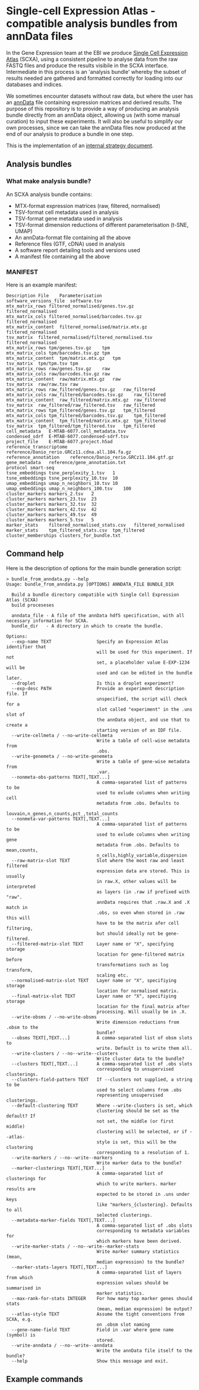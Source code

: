 # Single-cell Expression Atlas - compatible analysis bundles from annData files

In the Gene Expression team at the EBI we produce [Single Cell Expression Atlas](https://www.ebi.ac.uk/gxa/sc/home) (SCXA), using a consistent pipeline to analyse data from the raw FASTQ files and produce the results visibile in the SCXA interface. Intermediate in this process is an 'analysis bundle' whereby the subset of results needed are gathered and formatted correctly for loading into our databases and indices. 

We sometimes encounter datasets without raw data, but where the user has an [annData](https://anndata.readthedocs.io/en/latest/) file containing expression matrices and derived results. The purpose of this repository is to provide a way of producing an analysis bundle directly from an annData object, allowing us (with some manual curation) to input these experiments. It will also be useful to simplify our own processes, since we can take the annData files now produced at the end of our analysis to produce a bundle in one step.

This is the implementation of an [internal strategy document](https://docs.google.com/document/d/1sdy9iOHKXUz8dEv66v1Cu77626_w2KuJ2myapWIN5So/edit#heading=h.mdsu1vbn6spl).

## Analysis bundles

### What make analysis bundle?

An SCXA analysis bundle contains:

 - MTX-format expression matrices (raw, filtered, normalised)
 - TSV-format cell metadata used in analysis
 - TSV-format gene metadata used in analysis
 - TSV-format dimension reductions of different parameterisation (t-SNE, UMAP)
 - An annData-format file containing all the above
 - Reference files (GTF, cDNA) used in analysis
 - A software report detailing tools and versions used
 - A manifest file containing all the above

### MANIFEST

Here is an example manifest:

```
Description	File	Parameterisation
software_versions_file	software.tsv	
mtx_matrix_rows	filtered_normalised/genes.tsv.gz	filtered_normalised
mtx_matrix_cols	filtered_normalised/barcodes.tsv.gz	filtered_normalised
mtx_matrix_content	filtered_normalised/matrix.mtx.gz	filtered_normalised
tsv_matrix	filtered_normalised/filtered_normalised.tsv	filtered_normalised
mtx_matrix_rows	tpm/genes.tsv.gz	tpm
mtx_matrix_cols	tpm/barcodes.tsv.gz	tpm
mtx_matrix_content	tpm/matrix.mtx.gz	tpm
tsv_matrix	tpm/tpm.tsv	tpm
mtx_matrix_rows	raw/genes.tsv.gz	raw
mtx_matrix_cols	raw/barcodes.tsv.gz	raw
mtx_matrix_content	raw/matrix.mtx.gz	raw
tsv_matrix	raw/raw.tsv	raw
mtx_matrix_rows	raw_filtered/genes.tsv.gz	raw_filtered
mtx_matrix_cols	raw_filtered/barcodes.tsv.gz	raw_filtered
mtx_matrix_content	raw_filtered/matrix.mtx.gz	raw_filtered
tsv_matrix	raw_filtered/raw_filtered.tsv	raw_filtered
mtx_matrix_rows	tpm_filtered/genes.tsv.gz	tpm_filtered
mtx_matrix_cols	tpm_filtered/barcodes.tsv.gz	tpm_filtered
mtx_matrix_content	tpm_filtered/matrix.mtx.gz	tpm_filtered
tsv_matrix	tpm_filtered/tpm_filtered.tsv	tpm_filtered
cell_metadata	E-MTAB-6077.cell_metadata.tsv	
condensed_sdrf	E-MTAB-6077.condensed-sdrf.tsv	
project_file	E-MTAB-6077.project.h5ad	
reference_transcriptome	reference/Danio_rerio.GRCz11.cdna.all.104.fa.gz	
reference_annotation	reference/Danio_rerio.GRCz11.104.gtf.gz	
gene_metadata	reference/gene_annotation.txt	
protocol smart-seq
tsne_embeddings	tsne_perplexity_1.tsv	1
tsne_embeddings	tsne_perplexity_10.tsv	10
umap_embeddings	umap_n_neighbors_10.tsv	10
umap_embeddings	umap_n_neighbors_100.tsv	100
cluster_markers	markers_2.tsv	2
cluster_markers	markers_23.tsv	23
cluster_markers	markers_32.tsv	32
cluster_markers	markers_42.tsv	42
cluster_markers	markers_49.tsv	49
cluster_markers	markers_5.tsv	5
marker_stats	filtered_normalised_stats.csv	filtered_normalised
marker_stats	tpm_filtered_stats.csv	tpm_filtered
cluster_memberships	clusters_for_bundle.txt
```

## Command help

Here is the description of options for the main bundle generation script:

```
> bundle_from_anndata.py --help
Usage: bundle_from_anndata.py [OPTIONS] ANNDATA_FILE BUNDLE_DIR

  Build a bundle directory compatible with Single Cell Expression Atlas (SCXA)
  build proceseses

  anndata_file - A file of the annData hdf5 specification, with all necessary information for SCXA.
  bundle_dir   - A directory in which to create the bundle.

Options:
  --exp-name TEXT                 Specify an Expression Atlas identifier that
                                  will be used for this experiment. If not
                                  set, a placeholder value E-EXP-1234 will be
                                  used and can be edited in the bundle later.
  --droplet                       Is this a droplet experiment?
  --exp-desc PATH                 Provide an experiment description file. If
                                  unspecified, the script will check for a
                                  slot called "experiment" in the .uns slot of
                                  the annData object, and use that to create a
                                  starting version of an IDF file.
  --write-cellmeta / --no-write-cellmeta
                                  Write a table of cell-wise metadata from
                                  .obs.
  --write-genemeta / --no-write-genemeta
                                  Write a table of gene-wise metadata from
                                  .var.
  --nonmeta-obs-patterns TEXT[,TEXT...]
                                  A comma-separated list of patterns to be
                                  used to exlude columns when writing cell
                                  metadata from .obs. Defaults to
                                  louvain,n_genes,n_counts,pct_,total_counts
  --nonmeta-var-patterns TEXT[,TEXT...]
                                  A comma-separated list of patterns to be
                                  used to exlude columns when writing gene
                                  metadata from .obs. Defaults to mean,counts,
                                  n_cells,highly_variable,dispersion
  --raw-matrix-slot TEXT          Slot where the most raw and least filtered
                                  expression data are stored. This is usually
                                  in raw.X, other values will be interpreted
                                  as layers (in .raw if prefixed with "raw".
                                  annData requires that .raw.X and .X match in
                                  .obs, so even when stored in .raw this will
                                  have to be the matrix afer cell filtering,
                                  but should ideally not be gene-filtered.
  --filtered-matrix-slot TEXT     Layer name or "X", specifying storage
                                  location for gene-filtered matrix before
                                  transformations such as log transform,
                                  scaling etc.
  --normalised-matrix-slot TEXT   Layer name or "X", specifiying storage
                                  location for normalised matrix.
  --final-matrix-slot TEXT        Layer name or "X", specifiying storage
                                  location for the final matrix after
                                  processing. Will usually be in .X.
  --write-obsms / --no-write-obsms
                                  Write dimension reductions from .obsm to the
                                  bundle?
  --obsms TEXT[,TEXT...]          A comma-separated list of obsm slots to
                                  write. Default is to write them all.
  --write-clusters / --no--write--clusters
                                  Write cluster data to the bundle?
  --clusters TEXT[,TEXT...]       A comma-separated list of .obs slots
                                  corresponding to unsupervised clusterings.
  --clusters-field-pattern TEXT   If --clusters not supplied, a string to be
                                  used to select columns from .obs
                                  representing unsupervised clusterings.
  --default-clustering TEXT       Where --write-clusters is set, which
                                  clustering should be set as the default? If
                                  not set, the middle (or first middle)
                                  clustering will be selected, or if --atlas-
                                  style is set, this will be the clustering
                                  corresponding to a resolution of 1.
  --write-markers / --no--write--markers
                                  Write marker data to the bundle?
  --marker-clusterings TEXT[,TEXT...]
                                  A comma-separated list of clusterings for
                                  which to write markers. marker results are
                                  expected to be stored in .uns under keys
                                  like "markers_{clustering}. Defaults to all
                                  selected clusterings.
  --metadata-marker-fields TEXT[,TEXT...]
                                  A comma-separated list of .obs slots
                                  corresponding to metadata variables for
                                  which markers have been derived.
  --write-marker-stats / --no--write--marker-stats
                                  Write marker summary statistics (mean,
                                  median expression) to the bundle?
  --marker-stats-layers TEXT[,TEXT...]
                                  A comma-separated list of layers from which
                                  expression values should be summarised in
                                  marker statistics.
  --max-rank-for-stats INTEGER    For how many top marker genes should stats
                                  (mean, median expression) be output?
  --atlas-style TEXT              Assume the tight conventions from SCXA, e.g.
                                  on .obsm slot naming
  --gene-name-field TEXT          Field in .var where gene name (symbol) is
                                  stored.
  --write-anndata / --no--write--anndata
                                  Write the annData file itself to the bundle?
  --help                          Show this message and exit.
```

## Example commands  
